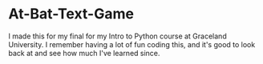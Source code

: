 # At-Bat-Text-Game
I made this for my final for my Intro to Python course at Graceland University. I remember having a lot of fun coding this, and it's good to look back at
and see how much I've learned since.
